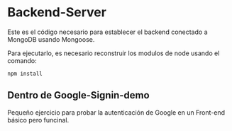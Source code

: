 # Backend-Server

Este es el código necesario para establecer el backend conectado a MongoDB usando Mongoose.

Para ejecutarlo, es necesario reconstruir los modulos de node usando el comando:

```
npm install
```

## Dentro de Google-Signin-demo

Pequeño ejercicio para probar la autenticación de Google en un Front-end básico pero funcinal.